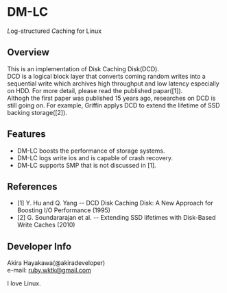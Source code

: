# DM-LC
*L*og-structured *C*aching for Linux

## Overview
This is an implementation of Disk Caching Disk(DCD).  
DCD is a logical block layer that converts coming random writes into a sequential write
which archives high throughput and low latency especially on HDD.
For more detail, please read the published papar([1]).  
Althogh the first paper was published 15 years ago,
researches on DCD is still going on.
For example, Griffin applys DCD to extend the lifetime of SSD backing storage([2]).

## Features
* DM-LC boosts the performance of storage systems.
* DM-LC logs write ios and is capable of crash recovery.
* DM-LC supports SMP that is not discussed in [1].

## References
* [1] Y. Hu and Q. Yang -- DCD Disk Caching Disk: A New Approach for Boosting I/O Performance (1995)
* [2] G. Soundararajan et al. -- Extending SSD lifetimes with Disk-Based Write Caches (2010)

## Developer Info
Akira Hayakawa(@akiradeveloper)  
e-mail: ruby.wktk@gmail.com

I love Linux.
